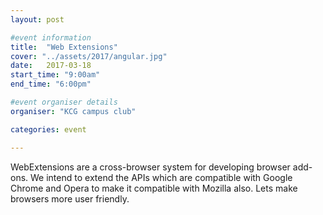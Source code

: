 ```yaml
---
layout: post

#event information
title:  "Web Extensions"
cover: "../assets/2017/angular.jpg"
date:   2017-03-18
start_time: "9:00am"
end_time: "6:00pm"

#event organiser details
organiser: "KCG campus club"

categories: event

---
```


WebExtensions are a cross-browser system for developing browser 	add-ons. We intend to extend the APIs which are compatible with 	Google Chrome and Opera to make it compatible with Mozilla 	also.
Lets make browsers more user friendly.

